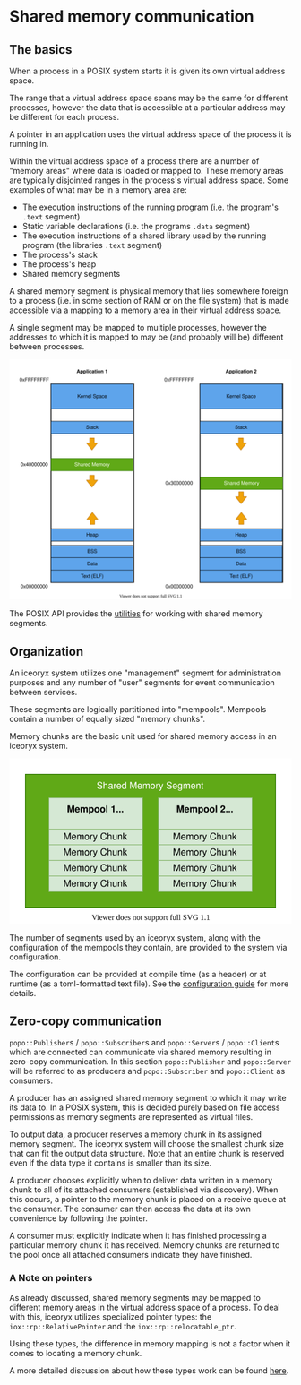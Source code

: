<!-- @todo Move the content of this file to doc/website/concepts/ -->

# Shared memory communication

## The basics

When a process in a POSIX system starts it is given its own virtual address space.

The range that a virtual address space spans may be the same for different processes, however the data that is
accessible at a particular address may be different for each process.

A pointer in an application uses the virtual address space of the process it is running in.

Within the virtual address space of a process there are a number of "memory areas" where data is loaded or mapped to.
These memory areas are typically disjointed ranges in the process's virtual address space.
Some examples of what may be in a memory area are:

* The execution instructions of the running program (i.e. the program's `.text` segment)
* Static variable declarations (i.e. the programs `.data` segment)
* The execution instructions of a shared library used by the running program (the libraries `.text` segment)
* The process's stack
* The process's heap
* Shared memory segments

A shared memory segment is physical memory that lies somewhere foreign to a process (i.e. in some section of RAM or on
the file system) that is made accessible via a mapping to a memory area in their virtual address space.

A single segment may be mapped to multiple processes, however the addresses to which it is mapped to may be
(and probably will be) different between processes.

![Shared memory mapping](website/images/shared-memory-mapping.svg)

The POSIX API provides the [utilities](http://man7.org/linux/man-pages/man7/shm_overview.7.html) for working with
shared memory segments.

## Organization

An iceoryx system utilizes one "management" segment for administration purposes and any number of "user" segments for
event communication between services.

These segments are logically partitioned into "mempools". Mempools contain a number of equally sized "memory chunks".

Memory chunks are the basic unit used for shared memory access in an iceoryx system.

![Memory segment visualization](website/images/memory-segment-visualization.svg)

The number of segments used by an iceoryx system, along with the configuration of the mempools they contain, are
provided to the system via configuration.

The configuration can be provided at compile time (as a header) or at runtime (as a toml-formatted text file).
See the [configuration guide](./website/advanced/configuration-guide.md#configuring-mempools-for-roudi) for more details.

## Zero-copy communication

`popo::Publisher`s / `popo::Subscriber`s and `popo::Server`s / `popo::Client`s which are connected can communicate
via shared memory resulting in zero-copy communication. In this section `popo::Publisher` and `popo::Server` will be
referred to as producers and `popo::Subscriber` and `popo::Client` as consumers.

A producer has an assigned shared memory segment to which it may write its data to.
In a POSIX system, this is decided purely based on file access permissions as memory segments are represented as
virtual files.

To output data, a producer reserves a memory chunk in its assigned memory segment.
The iceoryx system will choose the smallest chunk size that can fit the output data structure.
Note that an entire chunk is reserved even if the data type it contains is smaller than its size.

A producer chooses explicitly when to deliver data written in a memory chunk to all of its attached consumers
(established via discovery). When this occurs, a pointer to the memory chunk is placed on a receive queue at the
consumer.
The consumer can then access the data at its own convenience by following the pointer.

A consumer must explicitly indicate when it has finished processing a particular memory chunk it has received.
Memory chunks are returned to the pool once all attached consumers indicate they have finished.

### A Note on pointers

As already discussed, shared memory segments may be mapped to different memory areas in the virtual address space of a
process.
To deal with this, iceoryx utilizes specialized pointer types: the `iox::rp::RelativePointer` and
the `iox::rp::relocatable_ptr`.

Using these types, the difference in memory mapping is not a factor when it comes to locating a memory chunk.

A more detailed discussion about how these types work can be found
[here](design/relocatable_pointer.md).
